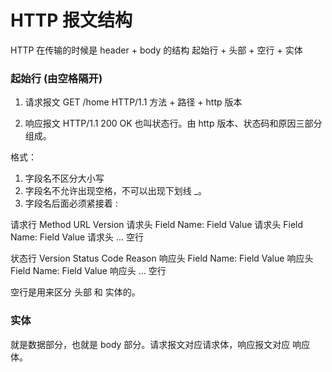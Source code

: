 # HTTP 报文结构

HTTP 在传输的时候是 header + body 的结构
起始行 + 头部 + 空行 + 实体



### 起始行 (由空格隔开)
1. 请求报文
GET /home HTTP/1.1
方法 + 路径 + http 版本

2. 响应报文
HTTP/1.1 200 OK
也叫状态行。由 http 版本、状态码和原因三部分组成。



格式：
1. 字段名不区分大小写
2. 字段名不允许出现空格，不可以出现下划线 _。
3. 字段名后面必须紧接着  :


请求行 Method URL Version
请求头 Field Name: Field Value
请求头 Field Name: Field Value
请求头 ...
空行 

状态行 Version Status Code Reason
响应头 Field Name: Field Value
响应头 Field Name: Field Value
响应头 ...
空行

空行是用来区分 头部 和 实体的。



### 实体
就是数据部分，也就是 body 部分。请求报文对应请求体，响应报文对应 响应体。

